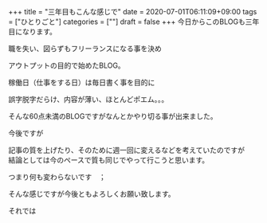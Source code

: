 +++
title = "三年目もこんな感じで"
date = 2020-07-01T06:11:09+09:00
tags = ["ひとりごと"]
categories = [""]
draft = false
+++
今日からこのBLOGも三年目になります。

職を失い、図らずもフリーランスになる事を決め

アウトプットの目的で始めたBLOG。

稼働日（仕事をする日）は毎日書く事を目的に

誤字脱字だらけ、内容が薄い、ほとんどポエム。。。

そんな60点未満のBLOGですがなんとかやり切る事が出来ました。

今後ですが

記事の質を上げたり、そのために週一回に変えるなどを考えていたのですが  
結論としては今のペースで質も同じでやって行こうと思います。

つまり何も変わらないです　；

そんな感じですが今後ともよろしくお願い致します。

それでは